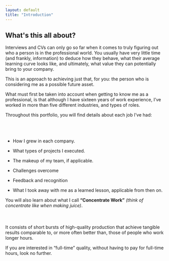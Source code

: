 ```yaml
---
layout: default
title: "Introduction"
---
```



## What's this all about?


Interviews and CVs can only go so far when it comes to truly figuring out who a person is in the professional world. 
You usually have very little time (and frankly, information) to deduce how they behave, what their average learning curve looks like, and ultimately, 
what value they can potentially bring to your company.

This is an approach to achieving just that, for you: the person who is considering me as a possible future asset.

What must first be taken into account when getting to know me as a professional, 
is that although I have sixteen years of work experience, I’ve worked in more 
than five different industries, and types of roles.

Throughout this portfolio, you will find details about each job I’ve had:
<br>
<br>
<br>
<br>
-   How I grew in each company.
    
-   What types of projects I executed.
    
-   The makeup of my team, if applicable.
    
-   Challenges overcome    

-   Feedback and recognition    

-   What I took away with me as a learned lesson, applicable from then on.  


You will also learn about what I call **“Concentrate Work”** *(think of concentrate like when making juice)*. 
<br>
<br>
<br>
<br>
It consists of short bursts of high-quality production that achieve tangible results comparable to, or more often better than, those of people who work longer hours.
  

If you are interested in “full-time” quality, without having to pay for full-time hours, look no further.